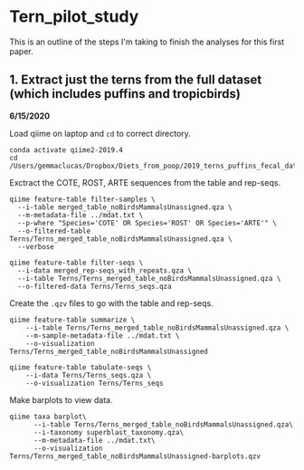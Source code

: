 # Tern_pilot_study

This is an outline of the steps I'm taking to finish the analyses for this first paper.

## 1. Extract just the terns from the full dataset (which includes puffins and tropicbirds)

**6/15/2020**

Load qiime on laptop and ```cd``` to correct directory.
```
conda activate qiime2-2019.4
cd /Users/gemmaclucas/Dropbox/Diets_from_poop/2019_terns_puffins_fecal_data_analysis/MiFish/final_taxonomy_superblast
```

Exctract the COTE, ROST, ARTE sequences from the table and rep-seqs.
```
qiime feature-table filter-samples \
  --i-table merged_table_noBirdsMammalsUnassigned.qza \
  --m-metadata-file ../mdat.txt \
  --p-where "Species='COTE' OR Species='ROST' OR Species='ARTE'" \
  --o-filtered-table Terns/Terns_merged_table_noBirdsMammalsUnassigned.qza \
  --verbose
  
qiime feature-table filter-seqs \
  --i-data merged_rep-seqs_with_repeats.qza \
  --i-table Terns/Terns_merged_table_noBirdsMammalsUnassigned.qza \
  --o-filtered-data Terns/Terns_seqs.qza
```

Create the ```.qzv``` files to go with the table and rep-seqs.
```
qiime feature-table summarize \
    --i-table Terns/Terns_merged_table_noBirdsMammalsUnassigned.qza \
    --m-sample-metadata-file ../mdat.txt \
    --o-visualization Terns/Terns_merged_table_noBirdsMammalsUnassigned
    
qiime feature-table tabulate-seqs \
    --i-data Terns/Terns_seqs.qza \
    --o-visualization Terns/Terns_seqs   
```

Make barplots to view data.
```
qiime taxa barplot\
      --i-table Terns/Terns_merged_table_noBirdsMammalsUnassigned.qza\
      --i-taxonomy superblast_taxonomy.qza\
      --m-metadata-file ../mdat.txt\
      --o-visualization  Terns/Terns_merged_table_noBirdsMammalsUnassigned-barplots.qzv
```


